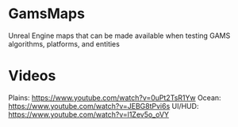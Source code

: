 # GamsMaps

Unreal Engine maps that can be made available when testing GAMS algorithms, platforms, and entities

# Videos

Plains: https://www.youtube.com/watch?v=0uPt2TsR1Yw
Ocean: https://www.youtube.com/watch?v=JEBG8tPvi6s
UI/HUD: https://www.youtube.com/watch?v=l1Zev5o_oVY
